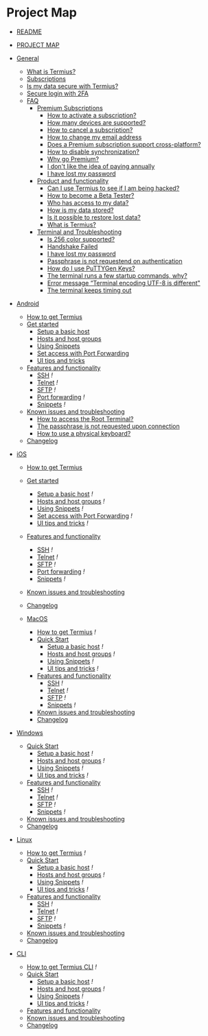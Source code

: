 # Project Map

- [README](README.md)
- [PROJECT MAP](PROJECT_MAP.md)


- [General](general/README.md)
  - [What is Termius?](general/what_is_termius.md)
  - [Subscriptions](general/subscriptions.md)
  - [Is my data secure with Termius?](security.md)
  - [Secure login  with 2FA](what_is_2fa.md)
  - [FAQ](general/faq/README.md)
    - [Premium Subscriptions](general/faq/premium_subscriptions/README.md)
      - [How to activate a subscription?](general/faq/premium_subscriptions/activete_subsciptions.md)
      - [How many devices are supported?](general/faq/premium_subscriptions/amount_devices.md)
      - [How to cancel a subscription?](general/faq/premium_subscriptions/cancel_subscription.md)
      - [How to change my email address](change_email.md)
      - [Does a Premium subscription support cross-platform?](general/faq/premium_subscriptions/cross-platform.md)
      - [How to disable synchronization?](general/faq/premium_subscriptions/disable_sync.md)
      - [Why go Premium?](general/faq/premium_subscriptions/go_premium.md)
      - [I don't like the idea of paying annually](general/faq/premium_subscriptions/subscription_license.md)
      - [I have lost my password](general/faq/terminal/lost_password.md)
    - [Product and functionality](general/faq/product_and_functionality/README.md)
      - [Can I use Termius to see if I am being hacked?](general/faq/product_and_functionality/being_hacked.md)
      - [How to become a Beta Tester?](general/faq/product_and_functionality/beta_tester.md)
      - [Who has access to my data?](general/faq/product_and_functionality/data_access.md)
      - [How is my data stored?](general/faq/product_and_functionality/data_storage.md)
      - [Is it possible to restore lost data?](general/faq/product_and_functionality/restore_data.md)
      - [What is Termius?](general/faq/product_and_functionality/what_is_termius.md)
    - [Terminal and Troubleshooting](general/faq/terminal/README.md)
      - [Is 256 color supported?](general/faq/terminal/256color_support.md)
      - [Handshake Failed](general/faq/terminal/handshake_failed.md)
      - [I have lost my password](general/faq/terminal/lost_password.md)
      - [Passphrase is not requestend on authentication](general/faq/terminal/passphrase.md)
      - [How do I use PuTTYGen Keys?](general/faq/terminal/puttygen_keys.md)
      - [The terminal runs a few startup commands, why?](general/faq/terminal/startup_commands.md)
      - [Error message “Terminal encoding UTF-8 is different"](general/faq/terminal/terminal_encoding.md)
      - [The terminal keeps timing out](general/faq/terminal/terminal_timeout.md)


- [Android](android/README.md)
  - [How to get Termius](android/install_termius.md)
  - [Get started](android/quick_start/README.md)
    - [Setup a basic host](android/quick_start/basic_host.md)
    - [Hosts and host groups](android/quick_start/host_groups.md)
    - [Using Snippets](android/quick_start/snippets.md)
    - [Set access with Port Forwarding](android/quick_start/port_forwardingt.md)
    - [UI tips and tricks](android/quick_start/ui.md)
  - [Features and functionality](android/features/README.md)
    - [SSH]() *!*
    - [Telnet]() *!*
    - [SFTP]() *!*
    - [Port forwarding]() *!*
    - [Snippets]() *!*
  - [Known issues and troubleshooting](android/troubleshooting/README.md)
    - [How to access the Root Terminal?](android/troubleshooting/can_I_access_the_root_terminal.md)
    - [The passphrase is not requested upon connection](android/troubleshooting/passphrase.md)
    - [How to use a physical keyboard?](android/troubleshooting/physical_keyboard.md)
  - [Changelog](android/changelog.md)


- [iOS](ios/README.md)
  - [How to get Termius](ios/install_termius.md)
  - [Get started](ios/quick_start/README.md)
    - [Setup a basic host]() *!*
    - [Hosts and host groups]() *!*
    - [Using Snippets]() *!*
    - [Set access with Port Forwarding]() *!*
    - [UI tips and tricks]() *!*
  - [Features and functionality](ios/features/README.md)
    - [SSH]() *!*
    - [Telnet]() *!*
    - [SFTP]() *!*
    - [Port forwarding]() *!*
    - [Snippets]() *!*
  - [Known issues and troubleshooting](ios/troubleshooting/README.md)
  - [Changelog](android/changelog.md)


  - [MacOS](macos/README.md)
    - [How to get Termius](macos/install_termius.md) *!*
    - [Quick Start](macos/quick_start/README.md)
      - [Setup a basic host]() *!*
      - [Hosts and host groups]() *!*
      - [Using Snippets]() *!*
      - [UI tips and tricks]() *!*
    - [Features and functionality](macos/features/README.md)
      - [SSH]() *!*
      - [Telnet]() *!*
      - [SFTP]() *!*
      - [Snippets]() *!*
    - [Known issues and troubleshooting](macos/troubleshooting/README.md)
    - [Changelog](macos/changelog.md)


- [Windows](windows/README.md)
  - [Quick Start](windows/quick_start/README.md)
    - [Setup a basic host]() *!*
    - [Hosts and host groups]() *!*
    - [Using Snippets]() *!*
    - [UI tips and tricks]() *!*
  - [Features and functionality](windows/features/README.md)
    - [SSH]() *!*
    - [Telnet]() *!*
    - [SFTP]() *!*
    - [Snippets]() *!*
  - [Known issues and troubleshooting](windows/troubleshooting/README.md)
  - [Changelog](android/changelog.md)


- [Linux](linux/README.md)
  - [How to get Termius](linux/install_termius.md) *!*
  - [Quick Start](linux/quick_start/README.md)
    - [Setup a basic host]() *!*
    - [Hosts and host groups]() *!*
    - [Using Snippets]() *!*
    - [UI tips and tricks]() *!*
  - [Features and functionality](linux/features/README.md)
    - [SSH]() *!*
    - [Telnet]() *!*
    - [SFTP]() *!*
    - [Snippets]() *!*
  - [Known issues and troubleshooting](linux/troubleshooting/README.md)
  - [Changelog](linux/changelog.md)


- [CLI](cli/README.md)
  - [How to get Termius CLI](cli/install_termius.md) *!*
  - [Quick Start](cli/quick_start/README.md)
    - [Setup a basic host]() *!*
    - [Hosts and host groups]() *!*
    - [Using Snippets]() *!*
    - [UI tips and tricks]() *!*
  - [Features and functionality](cli/features/README.md)
  - [Known issues and troubleshooting](cli/troubleshooting/README.md)
  - [Changelog](cli/changelog.md)
